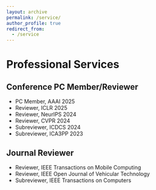 ```yaml
---
layout: archive
permalink: /service/
author_profile: true
redirect_from:
  - /service
---
```

# Professional Services

## Conference PC Member/Reviewer
* PC Member, AAAI 2025
* Reviewer, ICLR 2025
* Reviewer, NeurIPS 2024
* Reviewer, CVPR 2024
* Subreviewer, ICDCS 2024
* Subreviewer, ICA3PP 2023
  
## Journal Reviewer
* Reviewer, IEEE Transactions on Mobile Computing
* Reviewer, IEEE Open Journal of Vehicular Technology
* Subreviewer, IEEE Transactions on Computers
